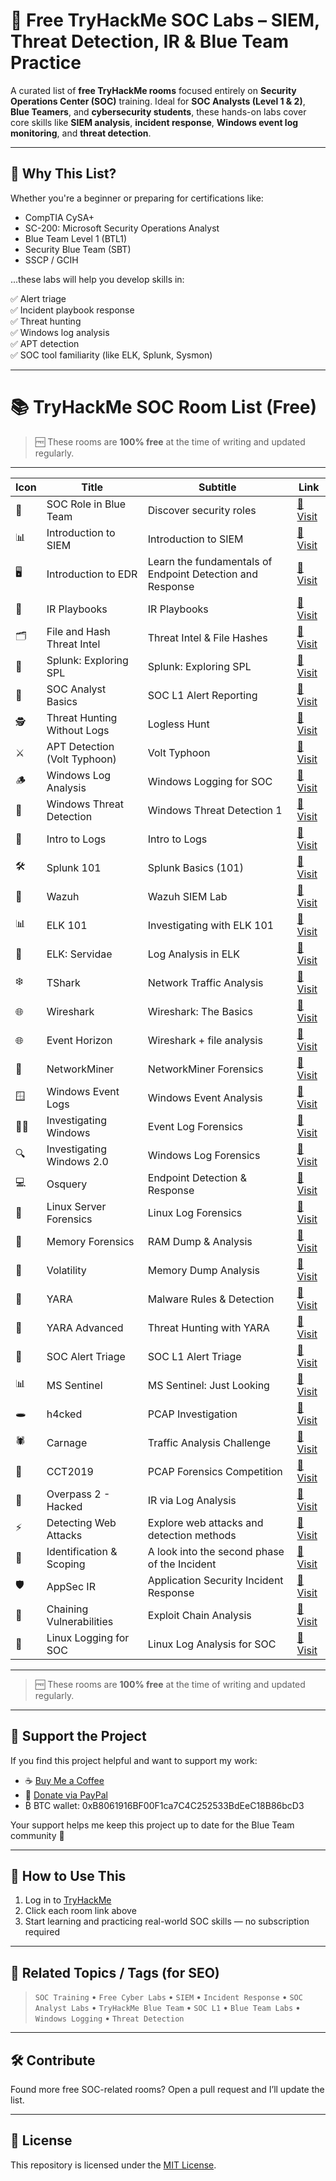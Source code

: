 # 🔐 Free TryHackMe SOC Labs – SIEM, Threat Detection, IR & Blue Team Practice

A curated list of **free TryHackMe rooms** focused entirely on **Security Operations Center (SOC)** training. Ideal for **SOC Analysts (Level 1 & 2)**, **Blue Teamers**, and **cybersecurity students**, these hands-on labs cover core skills like **SIEM analysis**, **incident response**, **Windows event log monitoring**, and **threat detection**.

---

## 🚀 Why This List?

Whether you're a beginner or preparing for certifications like:

- CompTIA CySA+
- SC-200: Microsoft Security Operations Analyst
- Blue Team Level 1 (BTL1)
- Security Blue Team (SBT)
- SSCP / GCIH

...these labs will help you develop skills in:

✅ Alert triage  
✅ Incident playbook response  
✅ Threat hunting  
✅ Windows log analysis  
✅ APT detection  
✅ SOC tool familiarity (like ELK, Splunk, Sysmon)

---

# 📚 TryHackMe SOC Room List (Free)

> 🆓 These rooms are **100% free** at the time of writing and updated regularly.

---

| Icon | Title                        | Subtitle                       | Link |
|------|------------------------------|--------------------------------|------|
| 🔵   | SOC Role in Blue Team        | Discover security roles        | [🔗 Visit](https://tryhackme.com/room/socroleinblueteam)        |
| 📊   | Introduction to SIEM         | Introduction to SIEM           | [🔗 Visit](https://tryhackme.com/room/introtosiem)              |
| 🖥️   | Introduction to EDR     | Learn the fundamentals of Endpoint Detection and Response | [🔗 Visit](https://tryhackme.com/room/introductiontoedrs) |
| 📘   | IR Playbooks                 | IR Playbooks                   | [🔗 Visit](https://tryhackme.com/room/irplaybooks)              |
| 🗂️   | File and Hash Threat Intel   | Threat Intel & File Hashes     | [🔗 Visit](https://tryhackme.com/room/fileandhashthreatintel)   |
| 🧠   | Splunk: Exploring SPL        | Splunk: Exploring SPL          | [🔗 Visit](https://tryhackme.com/room/splunkexploringspl)       |
| 🧠   | SOC Analyst Basics           | SOC L1 Alert Reporting         | [🔗 Visit](https://tryhackme.com/room/socl1alertreporting)      |
| 🕵️   | Threat Hunting Without Logs  | Logless Hunt                   | [🔗 Visit](https://tryhackme.com/room/loglesshunt)              |
| ⚔️   | APT Detection (Volt Typhoon) | Volt Typhoon                   | [🔗 Visit](https://tryhackme.com/room/volttyphoon)              |
| 🪵   | Windows Log Analysis         | Windows Logging for SOC        | [🔗 Visit](https://tryhackme.com/room/windowsloggingforsoc)     |
| 📂   | Windows Threat Detection     | Windows Threat Detection 1     | [🔗 Visit](https://tryhackme.com/room/windowsthreatdetection1)  |
| 🧾   | Intro to Logs                | Intro to Logs                  | [🔗 Visit](https://tryhackme.com/room/introtologs)              |
| 🛠️   | Splunk 101                   | Splunk Basics (101)            | [🔗 Visit](https://tryhackme.com/room/splunk101)                |
| 🧿   | Wazuh                        | Wazuh SIEM Lab                 | [🔗 Visit](https://tryhackme.com/room/wazuhct)                  |
| 📊   | ELK 101                      | Investigating with ELK 101     | [🔗 Visit](https://tryhackme.com/room/investigatingwithelk101)  |
| 🧮   | ELK: Servidae                | Log Analysis in ELK            | [🔗 Visit](https://tryhackme.com/room/servidae)                 |
| ❄️   | TShark                       | Network Traffic Analysis       | [🔗 Visit](https://tryhackme.com/room/tshark)                   |
| 🌐   | Wireshark                    | Wireshark: The Basics          | [🔗 Visit](https://tryhackme.com/room/wiresharkthebasics)       |
| 🌐   | Event Horizon                | Wireshark + file analysis      | [🔗 Visit](https://tryhackme.com/room/eventhorizonroom)         |
| 🧾   | NetworkMiner                 | NetworkMiner Forensics         | [🔗 Visit](https://tryhackme.com/room/networkminer)             |
| 🪟   | Windows Event Logs           | Windows Event Analysis         | [🔗 Visit](https://tryhackme.com/room/windowseventlogs)         |
| 👨‍💻 | Investigating Windows        | Event Log Forensics            | [🔗 Visit](https://tryhackme.com/room/investigatingwindows)     |
| 🔍   | Investigating Windows 2.0    | Windows Log Forensics          | [🔗 Visit](https://tryhackme.com/room/investigatingwindows2)    |
| 💻   | Osquery                      | Endpoint Detection & Response  | [🔗 Visit](https://tryhackme.com/room/osqueryf8)                |
| 🐧   | Linux Server Forensics       | Linux Log Forensics            | [🔗 Visit](https://tryhackme.com/room/linuxserverforensics)     |
| 🧠   | Memory Forensics             | RAM Dump & Analysis            | [🔗 Visit](https://tryhackme.com/room/memoryforensics)          |
| 🧊   | Volatility                   | Memory Dump Analysis           | [🔗 Visit](https://tryhackme.com/room/volatility)               |
| 🔬   | YARA                         | Malware Rules & Detection      | [🔗 Visit](https://tryhackme.com/room/yara)                     |
| 🧠   | YARA Advanced                | Threat Hunting with YARA       | [🔗 Visit](https://tryhackme.com/room/threathuntingwithyara)    |
| 📑   | SOC Alert Triage             | SOC L1 Alert Triage            | [🔗 Visit](https://tryhackme.com/room/socl1alerttriage)         |
| 📊   | MS Sentinel                  | MS Sentinel: Just Looking      | [🔗 Visit](https://tryhackme.com/room/mssentineljustlooking)    |
| 🕳️   | h4cked                       | PCAP Investigation             | [🔗 Visit](https://tryhackme.com/room/h4cked)                   |
| 🕷️   | Carnage                      | Traffic Analysis Challenge     | [🔗 Visit](https://tryhackme.com/room/carnage)                  |
| 📌   | CCT2019                      | PCAP Forensics Competition     | [🔗 Visit](https://tryhackme.com/room/cct2019)                  |
| 📡   | Overpass 2 - Hacked          | IR via Log Analysis            | [🔗 Visit](https://tryhackme.com/room/overpass2hacked)          |
| ⚡   | Detecting Web Attacks         | Explore web attacks and detection methods            | [🔗 Visit](https://tryhackme.com/room/detectingwebattacks)          |
| 🔎   | Identification & Scoping         | A look into the second phase of the Incident            | [🔗 Visit](https://tryhackme.com/room/identificationandscoping)          |
| 🛡️   | AppSec IR                        | Application Security Incident Response                   | [🔗 Visit](https://tryhackme.com/room/appsecir)                         |
| 🔗   | Chaining Vulnerabilities         | Exploit Chain Analysis                                   | [🔗 Visit](https://tryhackme.com/room/chainingvulnerabilitiesZp)        |
| 🐧   | Linux Logging for SOC            | Linux Log Analysis for SOC                               | [🔗 Visit](https://tryhackme.com/room/linuxloggingforsoc)               |



---

> 🆓 These rooms are **100% free** at the time of writing and updated regularly.

---

## 💙 Support the Project

If you find this project helpful and want to support my work:

- ☕ [Buy Me a Coffee](https://buymeacoffee.com/visir)
- 💸 [Donate via PayPal](https://paypal.me/Visir866?country.x=IN&locale.x=en_GB)
- ₿ BTC wallet: 0xB8061916BF00F1ca7C4C252533BdEeC18B86bcD3

Your support helps me keep this project up to date for the Blue Team community 🙏

---

## 📌 How to Use This

1. Log in to [TryHackMe](https://tryhackme.com)
2. Click each room link above
3. Start learning and practicing real-world SOC skills — no subscription required

---

## 🧠 Related Topics / Tags (for SEO)

> `SOC Training` • `Free Cyber Labs` • `SIEM` • `Incident Response` • `SOC Analyst Labs` • `TryHackMe Blue Team` • `SOC L1` • `Blue Team Labs` • `Windows Logging` • `Threat Detection`

---

## 🛠️ Contribute

Found more free SOC-related rooms? Open a pull request and I’ll update the list.

---

## 📄 License

This repository is licensed under the [MIT License](LICENSE).
